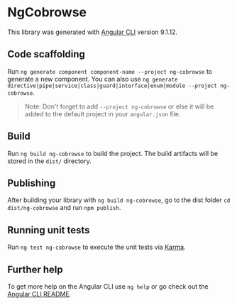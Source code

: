 # NgCobrowse

This library was generated with [Angular CLI](https://github.com/angular/angular-cli) version 9.1.12.

## Code scaffolding

Run `ng generate component component-name --project ng-cobrowse` to generate a new component. You can also use `ng generate directive|pipe|service|class|guard|interface|enum|module --project ng-cobrowse`.
> Note: Don't forget to add `--project ng-cobrowse` or else it will be added to the default project in your `angular.json` file. 

## Build

Run `ng build ng-cobrowse` to build the project. The build artifacts will be stored in the `dist/` directory.

## Publishing

After building your library with `ng build ng-cobrowse`, go to the dist folder `cd dist/ng-cobrowse` and run `npm publish`.

## Running unit tests

Run `ng test ng-cobrowse` to execute the unit tests via [Karma](https://karma-runner.github.io).

## Further help

To get more help on the Angular CLI use `ng help` or go check out the [Angular CLI README](https://github.com/angular/angular-cli/blob/master/README.md).
